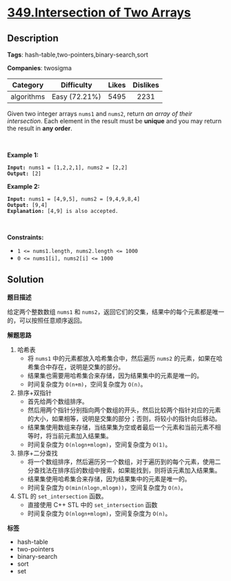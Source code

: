 # [349.Intersection of Two Arrays](https://leetcode.com/problems/intersection-of-two-arrays/description/)

## Description

**Tags**: hash-table,two-pointers,binary-search,sort

**Companies**: twosigma

|  Category  |  Difficulty   | Likes | Dislikes |
| :--------: | :-----------: | :---: | :------: |
| algorithms | Easy (72.21%) | 5495  |   2231   |

<p>Given two integer arrays <code>nums1</code> and <code>nums2</code>, return <em>an array of their intersection</em>. Each element in the result must be <strong>unique</strong> and you may return the result in <strong>any order</strong>.</p>
<p>&nbsp;</p>
<p><strong class="example">Example 1:</strong></p>
<pre><code><strong>Input:</strong> nums1 = [1,2,2,1], nums2 = [2,2]
<strong>Output:</strong> [2]</code></pre>
<p><strong class="example">Example 2:</strong></p>
<pre><code><strong>Input:</strong> nums1 = [4,9,5], nums2 = [9,4,9,8,4]
<strong>Output:</strong> [9,4]
<strong>Explanation:</strong> [4,9] is also accepted.</code></pre>
<p>&nbsp;</p>
<p><strong>Constraints:</strong></p>
<ul>
  <li><code>1 &lt;= nums1.length, nums2.length &lt;= 1000</code></li>
  <li><code>0 &lt;= nums1[i], nums2[i] &lt;= 1000</code></li>
</ul>

## Solution

**题目描述**

给定两个整数数组 `nums1` 和 `nums2`，返回它们的交集，结果中的每个元素都是唯一的，可以按照任意顺序返回。

**解题思路**

1. 哈希表
   - 将 `nums1` 中的元素都放入哈希集合中，然后遍历 `nums2` 的元素，如果在哈希集合中存在，说明是交集的部分。
   - 结果集也需要用哈希集合来存储，因为结果集中的元素是唯一的。
   - 时间复杂度为 `O(n+m)`，空间复杂度为 `O(n)`。
2. 排序+双指针
   - 首先给两个数组排序。
   - 然后用两个指针分别指向两个数组的开头，然后比较两个指针对应的元素的大小，如果相等，说明是交集的部分；否则，将较小的指针向后移动。
   - 结果集使用数组来存储，当结果集为空或者最后一个元素和当前元素不相等时，将当前元素加入结果集。
   - 时间复杂度为 `O(nlogn+mlogm)`，空间复杂度为 `O(1)`。
3. 排序+二分查找
   - 将一个数组排序，然后遍历另一个数组，对于遍历到的每个元素，使用二分查找法在排序后的数组中搜索，如果能找到，则将该元素加入结果集。
   - 结果集使用哈希集合来存储，因为结果集中的元素是唯一的。
   - 时间复杂度为 `O(min(nlogn,mlogm))`，空间复杂度为 `O(n)`。
4. STL 的 `set_intersection` 函数。
   - 直接使用 C++ STL 中的 `set_intersection` 函数
   - 时间复杂度为 `O(nlogn+mlogm)`，空间复杂度为 `O(n)`。

**标签**

- hash-table
- two-pointers
- binary-search
- sort
- set
